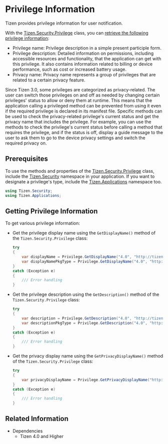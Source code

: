 # Privilege Information


Tizen provides privilege information for user notification.

With the [Tizen.Security.Privilege](/application/dotnet/api/TizenFX/latest/api/Tizen.Security.Privilege.html) class, you can [retrieve the following privilege information](#get):

-   Privilege name: Privilege description in a simple present participle form.
-   Privilege description: Detailed information on permissions, including accessible resources and functionality, that the application can get with this privilege. It also contains information related to billing or device performance, such as cost or increased battery usage.
-   Privacy name: Privacy name represents a group of privileges that are related to a certain privacy feature.

Since Tizen 3.0, some privileges are categorized as privacy-related. The user can switch those privileges on and off as needed by changing certain privileges' status to allow or deny them at runtime. This means that the application calling a privileged method can be prevented from using it even if the required privilege is declared in its manifest file. Specific methods can be used to check the privacy-related privilege's current status and get the privacy name that includes the privilege. For example, you can use the methods to check the privilege's current status before calling a method that requires the privilege, and if the status is off, display a guide message to the user to ask them to go to the device privacy settings and switch the required privacy on.

## Prerequisites


To use the methods and properties of the [Tizen.Security.Privilege](/application/dotnet/api/TizenFX/latest/api/Tizen.Security.Privilege.html) class, include the [Tizen.Security](/application/dotnet/api/TizenFX/latest/api/Tizen.Security.html) namespace in your application. If you want to designate a privilege's type, include the [Tizen.Applications](/application/dotnet/api/TizenFX/latest/api/Tizen.Applications.html) namespace too.

```csharp
using Tizen.Security;
using Tizen.Applications;
```
<a name="get"></a>
## Getting Privilege Information

To get various privilege information:

-   Get the privilege display name using the `GetDisplayName()` method of the `Tizen.Security.Privilege` class:

    ```csharp
    try
    {
        var displayName = Privilege.GetDisplayName("4.0", "http://tizen.org/privilege/internet");
        var displayNamePkgType = Privilege.GetDisplayName("4.0", "http://tizen.org/privilege/internet", PackageType.TPK);
    }
    catch (Exception e)
    {
        /// Error handling
    }
    ```

-   Get the privilege description using the `GetDescription()` method of the `Tizen.Security.Privilege` class:

    ```csharp
    try
    {
        var description = Privilege.GetDescription("4.0", "http://tizen.org/privilege/internet");
        var descriptionPkgType = Privilege.GetDescription("4.0", "http://tizen.org/privilege/internet", PackageType.TPK);
    }
    catch (Exception e)
    {
        /// Error handling
    }
    ```

-   Get the privacy display name using the `GetPrivacyDisplayName()` method of the `Tizen.Security.Privilege` class:

    ```csharp
    try
    {
        var privacyDisplayName = Privilege.GetPrivacyDisplayName("http://tizen.org/privilege/account.read");
    }
    catch (Exception e)
    {
        /// Error handling
    }
    ```


## Related Information
* Dependencies
  -   Tizen 4.0 and Higher
